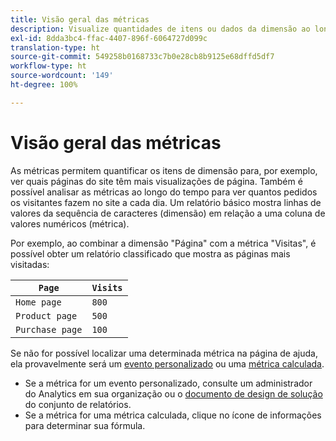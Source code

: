 ```yaml
---
title: Visão geral das métricas
description: Visualize quantidades de itens ou dados da dimensão ao longo do tempo.
exl-id: 8dda3bc4-ffac-4407-896f-6064727d099c
translation-type: ht
source-git-commit: 549258b0168733c7b0e28cb8b9125e68dffd5df7
workflow-type: ht
source-wordcount: '149'
ht-degree: 100%

---
```


# Visão geral das métricas

As métricas permitem quantificar os itens de dimensão para, por exemplo, ver quais páginas do site têm mais visualizações de página. Também é possível analisar as métricas ao longo do tempo para ver quantos pedidos os visitantes fazem no site a cada dia. Um relatório básico mostra linhas de valores da sequência de caracteres (dimensão) em relação a uma coluna de valores numéricos (métrica).

Por exemplo, ao combinar a dimensão &quot;Página&quot; com a métrica &quot;Visitas&quot;, é possível obter um relatório classificado que mostra as páginas mais visitadas:

| `Page` | `Visits` |
| --- | --- |
| `Home page` | `800` |
| `Product page` | `500` |
| `Purchase page` | `100` |

Se não for possível localizar uma determinada métrica na página de ajuda, ela provavelmente será um [evento personalizado](custom-events.md) ou uma [métrica calculada](../c-calcmetrics/cm-overview.md).

* Se a métrica for um evento personalizado, consulte um administrador do Analytics em sua organização ou o [documento de design de solução ](/help/implement/prepare/solution-design.md)do conjunto de relatórios.
* Se a métrica for uma métrica calculada, clique no ícone de informações para determinar sua fórmula.
